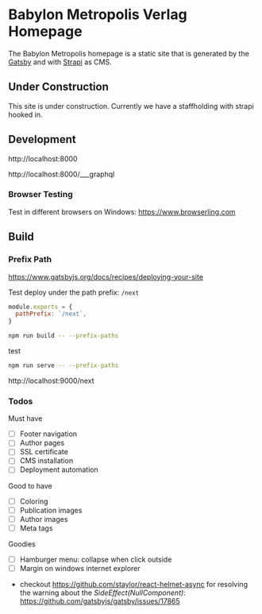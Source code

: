 # Babylon Metropolis Verlag Homepage

The Babylon Metropolis homepage is a static site that is generated by the [Gatsby](https://www.gatsbyjs.org) and with [Strapi](https://strapi.io) as CMS.

## Under Construction

This site is under construction. Currently we have a staffholding with strapi hooked in.

## Development

http://localhost:8000

http://localhost:8000/___graphql

### Browser Testing

Test in different browsers on Windows:
https://www.browserling.com

## Build

### Prefix Path

https://www.gatsbyjs.org/docs/recipes/deploying-your-site

Test deploy under the path prefix: `/next`

```js
module.exports = {
  pathPrefix: `/next`,
}
```

```bash
npm run build -- --prefix-paths
```

test

```bash
npm run serve -- --prefix-paths
```

http://localhost:9000/next

### Todos

Must have

- [ ] Footer navigation
- [ ] Author pages
- [ ] SSL certificate
- [ ] CMS installation
- [ ] Deployment automation

Good to have

- [ ] Coloring
- [ ] Publication images
- [ ] Author images
- [ ] Meta tags

Goodies

- [ ] Hamburger menu: collapse when click outside
- [ ] Margin on windows internet explorer

- checkout https://github.com/staylor/react-helmet-async for resolving the warning about the _SideEffect(NullComponent)_: https://github.com/gatsbyjs/gatsby/issues/17865
